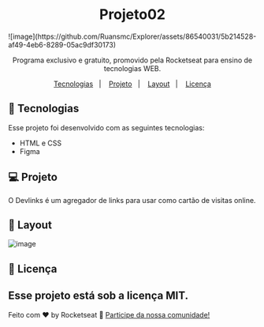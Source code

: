 <h1 align="center"> Projeto02 </h1>
![image](https://github.com/Ruansmc/Explorer/assets/86540031/5b214528-af49-4eb6-8289-05ac9df30173)


<p align="center">
Programa exclusivo e gratuito, promovido pela Rocketseat para ensino de tecnologias WEB.
</p>
<p align="center">
  <a href="#-tecnologias">Tecnologias</a>&nbsp;&nbsp;&nbsp;|&nbsp;&nbsp;&nbsp;
  <a href="#-projeto">Projeto</a>&nbsp;&nbsp;&nbsp;|&nbsp;&nbsp;&nbsp;
  <a href="#-layout">Layout</a>&nbsp;&nbsp;&nbsp;|&nbsp;&nbsp;&nbsp;
  <a href="#memo-licença">Licença</a>
</p>

## 🚀 Tecnologias

Esse projeto foi desenvolvido com as seguintes tecnologias:

- HTML e CSS
- Figma

## 💻 Projeto

O Devlinks é um agregador de links para usar como cartão de visitas online.

## 🔖 Layout
![image](https://github.com/Ruansmc/Explorer/assets/86540031/a1cae6e4-f73a-4f4a-8c49-0cedb95fb407)


## :memo: Licença

## Esse projeto está sob a licença MIT.

Feito com ♥ by Rocketseat :wave: [Participe da nossa comunidade!](https://discord.gg/rocketseat)

